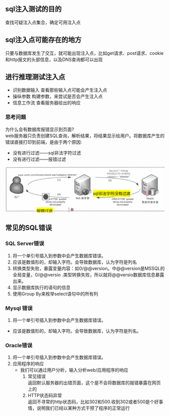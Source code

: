 ## sql注入测试的目的  

查找可疑注入点集合，确定可用注入点

## sql注入点可能存在的地方  

只要与数据库发生了交互，就可能出现注入点，比如get请求、post请求、cookie和http报文的头部信息，以及DNS查询都可以出现  
    
## 进行推理测试注入点  
+ 识别数据输入
    查看那些输入点可能会产生注入点
+ 操纵参数
    构建参数，来尝试是否会产生注入点
+ 信息工作流
    查看服务器给出的响应
### 思考问题
为什么会有数据库报错显示到页面?   
web服务器只负责创建SQL查询，解析结果，将结果显示给用户。将数据库产生的错误直接打印到前端，是由于两个原因:
+ 没有进行过滤——sql非法字符过滤
+ 没有进行过滤——报错过滤
<img src="../pictures/m8cf6bz1caa.png" width="600" />  




## 常见的SQL错误
### SQL Server错误
1. 将一个单引号插入到参数中会产生数据库错误。
2. 应该是数值形的，却输入字符。会导致数据库，认为字符是列名
3. 转换类型失败，暴露变量内容：如0/@@version。中@@version是MSSQL的全局变量，0/@@versio .类型转换失败，所以就将@@versio数据库信息暴露出来。
4. 显示数据库执行的语句的信息
5. 使用Group By来枚举select语句中的所有列  

### Mysql 错误
1. 将一个单引号插入到参数中会产生数据库错误。
+ 应该是数值形的，却输入字符。会导致数据库，认为字符是列名。  

### Oracle错误
1. 将一个单引号插入到参数中会产生数据库错误。  
2. 应用程序的响应  
    + 我们可以通过用户分析，输入分析web/应用程序的响应
        1. 常见错误  
        返回默认服务器的出错页面，这个是不会将数据库的报错暴露在网页上的  
        2. HTTP状态码异常  
        返回不寻常的http状态码，比如302和500.收到302或者500是个好事情，说明我们已经以某种方式干预了程序的正常运行
